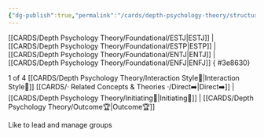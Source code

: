 ```yaml
---
{"dg-publish":true,"permalink":"/cards/depth-psychology-theory/structure/","created":"2022-12-31T00:02:04.467+01:00","updated":"2023-04-27T21:50:46.010+02:00"}
---
```



[[CARDS/Depth Psychology Theory/Foundational/ESTJ\|ESTJ]] | [[CARDS/Depth Psychology Theory/Foundational/ESTP\|ESTP]] | [[CARDS/Depth Psychology Theory/Foundational/ENTJ\|ENTJ]] | [[CARDS/Depth Psychology Theory/Foundational/ENFJ\|ENFJ]]
{ #3e8630}


1 of 4 [[CARDS/Depth Psychology Theory/Interaction Style💬\|Interaction Style💬]]
[[CARDS/· Related Concepts & Theories ·/Direct➡️\|Direct➡️]] | [[CARDS/Depth Psychology Theory/Initiating👋\|Initiating👋]] | [[CARDS/Depth Psychology Theory/Outcome🏆\|Outcome🏆]]

Like to lead and manage groups
